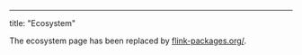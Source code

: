 ---
title: "Ecosystem"


The ecosystem page has been replaced by <a href="https://flink-packages.org/">flink-packages.org/</a>.
